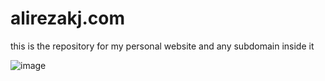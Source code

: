 # alirezakj.com
this is the repository for my personal website and any subdomain inside it

![image](https://user-images.githubusercontent.com/67480810/226340558-326b7a65-be64-4761-b946-89756ba86f7d.png)
